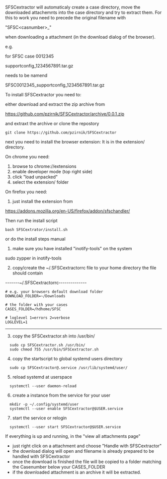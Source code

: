 SFSCextractor will automaticaly create a case directory,
move the downloaded attachemnts into the case directory and try to
extract them. 
For this to work you need to precede the original filename with 

  "SFSC\<casnumber\>_" 

when downloading a attachment (in the download dialog of the browser).

e.g.

for SFSC case 0012345

  supportconfig_1234567891.tar.gz 

needs to be namend

  SFSC0012345_supportconfig_1234567891.tar.gz


To install SFSCextractor you need to:

either download and extract the zip archive from

   https://github.com/pzirnik/SFSCextractor/archive/0.0.1.zip

and extraxt the archive or clone the repostory

```
git clone https://github.com/pzirnik/SFSCextractor
```

next you need to install the browser extension:
It is in the extension/ directory. 

On chrome you need:

1. browse to chrome://extensions
2. enable developer mode (top right side)
3. click "load unpacked"
4. select the extension/ folder

On firefox you need:

1. just install the extension from

  https://addons.mozilla.org/en-US/firefox/addon/sfschandler/

Then run the install script

```
bash SFSCextrator/install.sh
```

or do the install steps manual

1. make sure you have installed "inotify-tools" on the system

  sudo zypper in inotify-tools

2. copy/create the ~/.SFSCextractorrc file to your home directory
   the file should contain

-------~/.SFSCextractorrc--------------
```# the folder where you download the SFSC attachments
# e.g. your browsers default download folder
DOWNLOAD_FOLDER=~/Downloads

# the folder with your cases
CASES_FOLDER=/hdhome/SFSC 

# loglevel 1=errors 2=verbose
LOGLEVEL=1
```
---------------------------------------

3. copy the SFSCextractor.sh into /usr/bin/ 

```
  sudo cp SFSCextractor.sh /usr/bin/
  sudo chmod 755 /usr/bin/SFSCextractor.sh
```

4. copy the startscript to global systemd users directory

```
  sudo cp SFSCextractor@.service /usr/lib/systemd/user/
```

5. reload systemd at userspace

```
  systemctl --user daemon-reload
```

6. create a instance from the service for your user

```
  mkdir -p ~/.config/systemd/user
  systemctl --user enable SFSCextractor@$USER.service
```

7. start the service or relogin

```
  systemctl --user start SFSCextractor@$USER.service
```

If everything is up and running, in the "view all attachments page"

- just right click on a attachment and choose "Handle with SFSCextractor"
- the download dialog will open and filename is already prepared to be handled with SFSCextractor
- once the download is finished the file will be copied to a folder matching the Casenumber below your CASES_FOLDER
- if the downloaded attachment is an archive it will be extracted.

